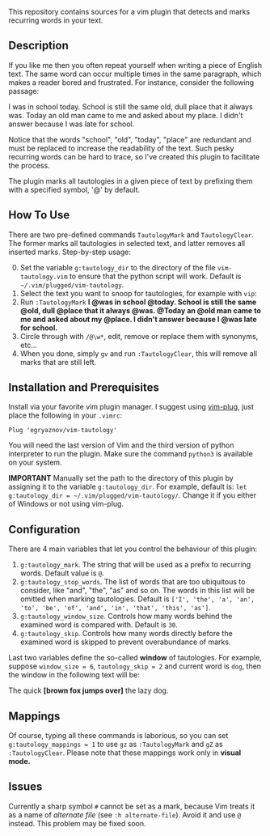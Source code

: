 This repository contains sources for a vim plugin that detects and marks recurring words in your text.


## Description
If you like me then you often repeat yourself when writing a piece of English text. The same word can occur multiple times in the same
paragraph, which makes a reader bored and frustrated. For instance, consider the following passage:

I was in school today. School is still the same old, dull place that it always was. Today an old man came to me and asked about my
place. I didn't answer because I was late for school.

Notice that the words "school", "old", "today", "place" are redundant and must be replaced to increase the readability of the text.
Such pesky recurring words can be hard to trace, so I've created this plugin to facilitate the process.

The plugin marks all tautologies in a given piece of text by prefixing them with a specified symbol, '@' by default.


## How To Use
There are two pre-defined commands `TautologyMark` and `TautologyClear`. The former marks all tautologies in selected text, and
latter removes all inserted marks. Step-by-step usage:

0. Set the variable `g:tautology_dir` to the directory of the file `vim-tautology.vim` to ensure that the python script will work. Default is `~/.vim/plugged/vim-tautology`.
1. Select the text you want to snoop for tautologies, for example with `vip`:
2. Run `:TautologyMark`
**I @was in school @today. School is still the same @old, dull @place that it always @was. @Today an @old man came to me and asked
about my @place. I didn't answer because I @was late for school.**
3. Circle through with `/@\w*`, edit, remove or replace them with synonyms, etc...
4. When you done, simply `gv` and run `:TautologyClear`, this will remove all marks that are still left.

## Installation and Prerequisites
Install via your favorite vim plugin manager. I suggest using [vim-plug](https://github.com/junegunn/vim-plug), just place the
following in your `.vimrc`:

`Plug 'egryaznov/vim-tautology'`

You will need the last version of Vim and the third version of python interpreter to run the plugin. Make sure the command `python3` is
available on your system.

**IMPORTANT**
Manually set the path to the directory of this plugin by assigning it to the variable `g:tautology_dir`. For example, default is:
`let g:tautology_dir = ~/.vim/plugged/vim-tautology/`. Change it if you either of Windows or not using vim-plug.


## Configuration
There are 4 main variables that let you control the behaviour of this plugin:
1. `g:tautology_mark`. The string that will be used as a prefix to recurring words. Default value is `@`.
2. `g:tautology_stop_words`. The list of words that are too ubiquitous to consider, like "and", "the", "as" and so on. The words in this list
   will be omitted when marking tautologies. Default is `['I', 'the', 'a', 'an', 'to', 'be', 'of', 'and', 'in', 'that', 'this',
   'as']`.
3. `g:tautology_window_size`. Controls how many words behind the examined word is compared with. Default is `30`.
4. `g:tautology_skip`. Controls how many words directly before the examined word is skipped to prevent overabundance of marks.

Last two variables define the so-called **window** of tautologies. For example, suppose `window_size = 6`, `tautology_skip = 2` and current
word is `dog`, then the window in the following text will be:

The quick **[brown fox jumps over]** the lazy dog.


## Mappings
Of course, typing all these commands is laborious, so you can set `g:tautology_mappings = 1` to use `gz` as `:TautologyMark` and `gZ` as
`:TautologyClear`. Please note that these mappings work only in **visual mode.**

## Issues
Currently a sharp symbol `#` cannot be set as a mark, because Vim treats it as a name of *alternate file* (see `:h alternate-file`).
Avoid it and use `@` instead. This problem may be fixed soon.
